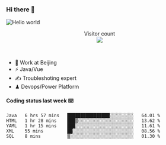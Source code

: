 ### Hi there 👋

<img src="https://raw.githubusercontent.com/sagar-viradiya/sagar-viradiya/master/resources/banner.png" alt="Hello world">
<p align="center"> 
  Visitor count<br/>
  <img src="https://profile-counter.glitch.me/youszoe/count.svg" />
</p>
<br/>

- 🍻 Work at Beijing 
- ⚡  Java/Vue
- ✍️  Troubleshoting expert
- ♟  Devops/Power Platform 

#### Coding status last week ⌨️

<!--START_SECTION:waka-->
```text
Java   6 hrs 57 mins   ████████████████░░░░░░░░░   64.01 % 
HTML   1 hr 28 mins    ███▒░░░░░░░░░░░░░░░░░░░░░   13.62 % 
YAML   1 hr 15 mins    ███░░░░░░░░░░░░░░░░░░░░░░   11.61 % 
XML    55 mins         ██░░░░░░░░░░░░░░░░░░░░░░░   08.56 % 
SQL    8 mins          ▒░░░░░░░░░░░░░░░░░░░░░░░░   01.30 % 
```
<!--END_SECTION:waka-->

<br/>
<center><img src="http://ghchart.rshah.org/409ba5/yousazoe" alt="" /></center>


